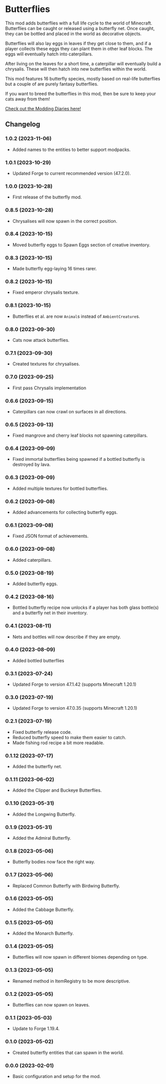 # Butterflies
 This mod adds butterflies with a full life cycle to the world of Minecraft.
 Butterflies can be caught or released using a butterfly net. Once caught, they
 can be bottled and placed in the world as decorative objects.

 Butterflies will also lay eggs in leaves if they get close to them, and if a
 player collects these eggs they can plant them in other leaf blocks. The eggs
 will eventually hatch into caterpillars.
 
After living on the leaves for a short time, a caterpillar will eventually
build a chrysalis. These will then hatch into new butterflies within the world.

This mod features 16 butterfly species, mostly based on real-life butterflies
but a couple of are purely fantasy butterflies.

If you want to breed the butterflies in this mod, then be sure to keep your
cats away from them!

[Check out the Modding Diaries here!](https://www.bokmcdok.com/minecraft-modding-diaries/)
 
## Changelog

### 1.0.2 (2023-11-06)
-   Added names to the entities to better support modpacks.

### 1.0.1 (2023-10-29)
-   Updated Forge to current recommended version (47.2.0).

### 1.0.0 (2023-10-28)
-   First release of the butterfly mod.

### 0.8.5 (2023-10-28)
-   Chrysalises will now spawn in the correct position.

### 0.8.4 (2023-10-15)
-   Moved butterfly eggs to Spawn Eggs section of creative inventory.

### 0.8.3 (2023-10-15)
-   Made butterfly egg-laying 16 times rarer.

### 0.8.2 (2023-10-15)
-   Fixed emperor chrysalis texture.

### 0.8.1 (2023-10-15)
-   Butterflies et al. are now `Animal`s instead of `AmbientCreature`s.

### 0.8.0 (2023-09-30)
-   Cats now attack butterflies.

### 0.7.1 (2023-09-30)
-   Created textures for chrysalises.

### 0.7.0 (2023-09-25)
-   First pass Chrysalis implementation

### 0.6.6 (2023-09-15)
-   Caterpillars can now crawl on surfaces in all directions.

### 0.6.5 (2023-09-13)
-   Fixed mangrove and cherry leaf blocks not spawning caterpillars.

### 0.6.4 (2023-09-09)
-   Fixed immortal butterflies being spawned if a bottled butterfly is destroyed
   by lava.

### 0.6.3 (2023-09-09)
-   Added multiple textures for bottled butterflies.

### 0.6.2 (2023-09-08)
-   Added advancements for collecting butterfly eggs.

### 0.6.1 (2023-09-08)
-   Fixed JSON format of achievements. 

### 0.6.0 (2023-09-08)
-   Added caterpillars.

### 0.5.0 (2023-08-19)
-   Added butterfly eggs.

### 0.4.2 (2023-08-16)
-   Bottled butterfly recipe now unlocks if a player has both glass bottle(s) and
    a butterfly net in their inventory.

### 0.4.1 (2023-08-11)
-   Nets and bottles will now describe if they are empty.

### 0.4.0 (2023-08-09)
-   Added bottled butterflies

### 0.3.1 (2023-07-24)
-   Updated Forge to version 47.1.42 (supports Minecraft 1.20.1)
 
### 0.3.0 (2023-07-19)
-   Updated Forge to version 47.0.35 (supports Minecraft 1.20.1)

### 0.2.1 (2023-07-19)
-   Fixed butterfly release code.
-   Reduced butterfly speed to make them easier to catch.
-   Made fishing rod recipe a bit more readable.

### 0.1.12 (2023-07-17)
-   Added the butterfly net.

### 0.1.11 (2023-06-02)
-   Added the Clipper and Buckeye Butterflies.

### 0.1.10 (2023-05-31)
-   Added the Longwing Butterfly.

### 0.1.9 (2023-05-31)
-   Added the Admiral Butterfly.

### 0.1.8 (2023-05-06)
-   Butterfly bodies now face the right way.

### 0.1.7 (2023-05-06)
-   Replaced Common Butterfly with Birdwing Butterfly.

### 0.1.6 (2023-05-05)
-   Added the Cabbage Butterfly.

### 0.1.5 (2023-05-05)
-   Added the Monarch Butterfly.

### 0.1.4 (2023-05-05)
-   Butterflies will now spawn in different biomes depending on type.

### 0.1.3 (2023-05-05)
-   Renamed method in ItemRegistry to be more descriptive.

### 0.1.2 (2023-05-05)
-   Butterflies can now spawn on leaves.

### 0.1.1 (2023-05-03)
-   Update to Forge 1.19.4.

### 0.1.0 (2023-05-02)
-   Created butterfly entities that can spawn in the world.

### 0.0.0 (2023-02-01)
-   Basic configuration and setup for the mod.
